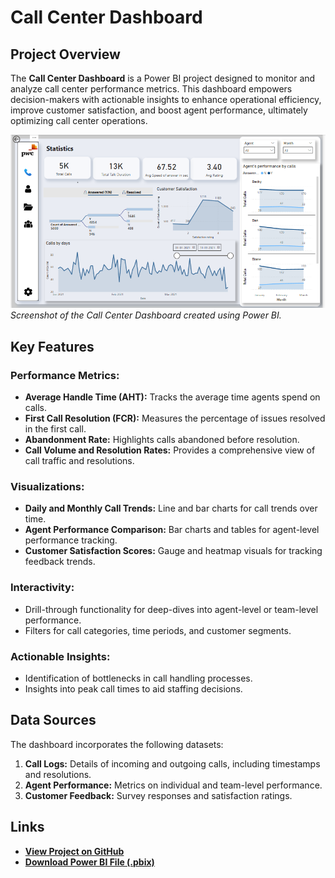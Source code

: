 # Call Center Dashboard  

## Project Overview  
The **Call Center Dashboard** is a Power BI project designed to monitor and analyze call center performance metrics. This dashboard empowers decision-makers with actionable insights to enhance operational efficiency, improve customer satisfaction, and boost agent performance, ultimately optimizing call center operations. 

![Call Center Dashboard Preview](https://github.com/ReshmaaSelvaraj/CallCenterDashboard/blob/main/Call%20Centre.png)  
*Screenshot of the Call Center Dashboard created using Power BI.*   

## Key Features  

### **Performance Metrics:**  
- **Average Handle Time (AHT):** Tracks the average time agents spend on calls.  
- **First Call Resolution (FCR):** Measures the percentage of issues resolved in the first call.  
- **Abandonment Rate:** Highlights calls abandoned before resolution.  
- **Call Volume and Resolution Rates:** Provides a comprehensive view of call traffic and resolutions.  

### **Visualizations:**  
- **Daily and Monthly Call Trends:** Line and bar charts for call trends over time.  
- **Agent Performance Comparison:** Bar charts and tables for agent-level performance tracking.  
- **Customer Satisfaction Scores:** Gauge and heatmap visuals for tracking feedback trends.  

### **Interactivity:**  
- Drill-through functionality for deep-dives into agent-level or team-level performance.  
- Filters for call categories, time periods, and customer segments.  

### **Actionable Insights:**  
- Identification of bottlenecks in call handling processes.  
- Insights into peak call times to aid staffing decisions.  

## Data Sources  
The dashboard incorporates the following datasets:  
1. **Call Logs:** Details of incoming and outgoing calls, including timestamps and resolutions.  
2. **Agent Performance:** Metrics on individual and team-level performance.  
3. **Customer Feedback:** Survey responses and satisfaction ratings.  

## Links  
- **[View Project on GitHub](https://github.com/ReshmaaSelvaraj/CallCenterDashboard)**  
- **[Download Power BI File (.pbix)](https://github.com/ReshmaaSelvaraj/CallCenterDashboard/blob/main/CallCenterDashboard.pbix)**  
